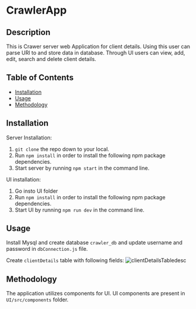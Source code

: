 # CrawlerApp

## Description 
  
This is Crawer server web Application for client details. Using this user can parse URl to and store data in database. Through UI users can view, add, edit, search and delete client details.


## Table of Contents
* [Installation](#installation)
* [Usage](#usage)
* [Methodology](#methodology)
  

## Installation

Server Installation:

1. `git clone` the repo down to your local.
2. Run `npm install` in order to install the following npm package dependencies.
3. Start server by running `npm start` in the command line.

UI installation:

1. Go insto UI folder
2. Run `npm install` in order to install the following npm package dependencies.
3. Start UI by running `npm run dev` in the command line.


## Usage 

Install Mysql and create database `crawler_db` and update username and password in `dbConnection.js` file.

Create `clientDetails` table with following fields:
![clientDetailsTabledesc](https://github.com/Shilpa1100/CrawlerApp/assets/171326323/970fa325-3f11-49fc-a75a-dc3381360457)

## Methodology

The application utilizes components for UI. UI components are present in `UI/src/components` folder.
